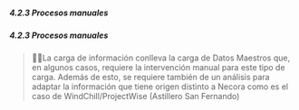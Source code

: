 ##### 4.2.3 Procesos manuales

#####  4.2.3 Procesos manuales

> ⮚La carga de información conlleva la carga de Datos Maestros que, en algunos casos, requiere la intervención manual para este tipo de carga. Además de esto, se requiere también de un análisis para adaptar la información que tiene origen distinto a Necora como es el caso de WindChill/ProjectWise (Astillero San Fernando)
